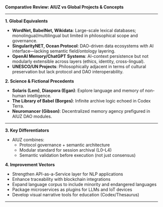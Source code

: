 **Comparative Review: AIUZ vs Global Projects & Concepts**

---

**1. Global Equivalents**
- **WordNet, BabelNet, Wikidata**: Large-scale lexical databases; monolingual/multilingual but limited in philosophical scope and governance.
- **SingularityNET, Ocean Protocol**: DAO-driven data ecosystems with AI interface—lacking semantic field/ontology layering.
- **OpenAI Memory/ChatGPT Systems**: AI-context persistence but not modularly extensible across layers (ethics, identity, cross-lingual).
- **UNESCO/UN Projects**: Philosophically adjacent in terms of cultural preservation but lack protocol and DAO interoperability.

**2. Science & Fictional Precedents**
- **Solaris (Lem)**, **Diaspora (Egan)**: Explore language and memory of non-human intelligence.
- **The Library of Babel (Borges)**: Infinite archive logic echoed in Codex Terra.
- **Neuromancer (Gibson)**: Decentralized memory agency prefigured in AIUZ DAO modules.

---

**3. Key Differentiators**
- AIUZ combines:
  - Protocol governance + semantic architecture
  - Modular standard for session archival (L0–L4)
  - Semantic validation before execution (not just consensus)

**4. Improvement Vectors**
- Strengthen API-as-a-Service layer for NLP applications
- Enhance traceability with blockchain integrations
- Expand language corpus to include minority and endangered languages
- Package microservices as plugins for LLMs and IoT devices
- Develop visual narrative tools for education (Codex/Thesaurus)

---

